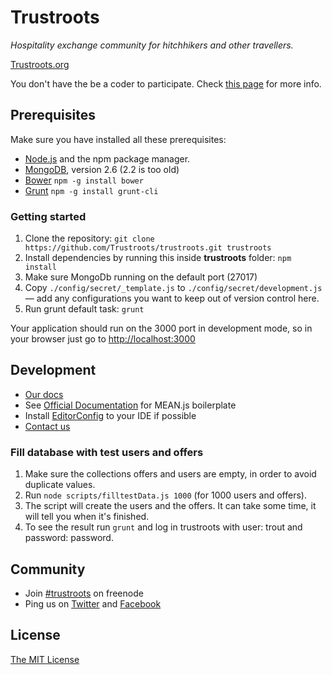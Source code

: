# Trustroots
_Hospitality exchange community for hitchhikers and other travellers._

[Trustroots.org](https://www.trustroots.org)

You don't have the be a coder to participate. Check [this page](https://github.com/Trustroots/trustroots/wiki/Volunteering) for more info.


## Prerequisites
Make sure you have installed all these prerequisites:
* [Node.js](http://www.nodejs.org/download/) and the npm package manager.
* [MongoDB](http://www.mongodb.org/downloads), version 2.6 (2.2 is too old)
* [Bower](http://bower.io/)      `npm -g install bower`
* [Grunt](http://gruntjs.com/)   `npm -g install grunt-cli`

### Getting started
1. Clone the repository: `git clone https://github.com/Trustroots/trustroots.git trustroots`
2. Install dependencies by running this inside **trustroots** folder: `npm install`
3. Make sure MongoDb running on the default port (27017)
4. Copy `./config/secret/_template.js` to `./config/secret/development.js` — add any configurations you want to keep out of version control here.
5. Run grunt default task: `grunt`

Your application should run on the 3000 port in development mode, so in your browser just go to [http://localhost:3000](http://localhost:3000)

## Development
* [Our docs](https://github.com/Trustroots/trustroots/wiki)
* See [Official Documentation](http://meanjs.org/docs.html) for MEAN.js  boilerplate
* Install [EditorConfig](http://editorconfig.org/) to your IDE if possible
* [Contact us](http://ideas.trustroots.org/contact/)

### Fill database with test users and offers
1. Make sure the collections offers and users are empty, in order to avoid duplicate values.
2. Run `node scripts/filltestData.js 1000` (for 1000 users and offers).
3. The script will create the users and the offers. It can take some time, it will tell you when it's finished.
4. To see the result run `grunt` and log in trustroots with user: trout and password: password.

## Community
* Join [#trustroots](http://webchat.freenode.net/?channels=trustroots) on freenode
* Ping us on [Twitter](https://twitter.com/trustroots) and [Facebook](https://www.facebook.com/trustroots.org)

## License
[The MIT License](LICENSE.md)
